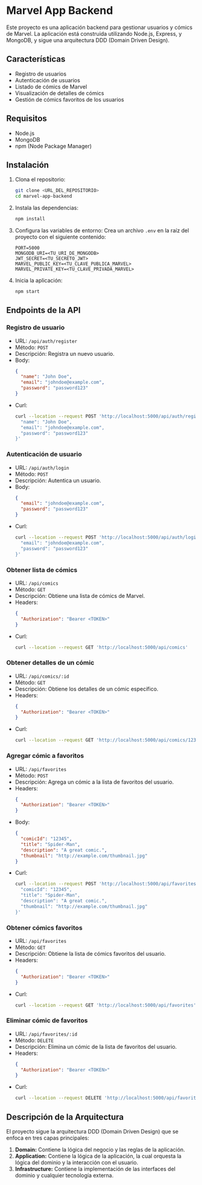 # Marvel App Backend

Este proyecto es una aplicación backend para gestionar usuarios y cómics de Marvel. La aplicación está construida utilizando Node.js, Express, y MongoDB, y sigue una arquitectura DDD (Domain Driven Design).

## Características

- Registro de usuarios
- Autenticación de usuarios
- Listado de cómics de Marvel
- Visualización de detalles de cómics
- Gestión de cómics favoritos de los usuarios

## Requisitos

- Node.js
- MongoDB
- npm (Node Package Manager)

## Instalación

1. Clona el repositorio:
   ```bash
   git clone <URL_DEL_REPOSITORIO>
   cd marvel-app-backend
   ```
2. Instala las dependencias:
   ```bash
   npm install
   ```
3. Configura las variables de entorno:
   Crea un archivo `.env` en la raíz del proyecto con el siguiente contenido:
   ```env
   PORT=5000
   MONGODB_URI=<TU_URI_DE_MONGODB>
   JWT_SECRET=<TU_SECRETO_JWT>
   MARVEL_PUBLIC_KEY=<TU_CLAVE_PUBLICA_MARVEL>
   MARVEL_PRIVATE_KEY=<TU_CLAVE_PRIVADA_MARVEL>
   ```
4. Inicia la aplicación:
   ```bash
   npm start
   ```

## Endpoints de la API

### Registro de usuario
- URL: `/api/auth/register`
- Método: `POST`
- Descripción: Registra un nuevo usuario.
- Body:
  ```json
  {
    "name": "John Doe",
    "email": "johndoe@example.com",
    "password": "password123"
  }
  ```
- Curl:
  ```bash
  curl --location --request POST 'http://localhost:5000/api/auth/register'   --header 'Content-Type: application/json'   --data-raw '{
    "name": "John Doe",
    "email": "johndoe@example.com",
    "password": "password123"
  }'
  ```

### Autenticación de usuario
- URL: `/api/auth/login`
- Método: `POST`
- Descripción: Autentica un usuario.
- Body:
  ```json
  {
    "email": "johndoe@example.com",
    "password": "password123"
  }
  ```
- Curl:
  ```bash
  curl --location --request POST 'http://localhost:5000/api/auth/login'   --header 'Content-Type: application/json'   --data-raw '{
    "email": "johndoe@example.com",
    "password": "password123"
  }'
  ```

### Obtener lista de cómics
- URL: `/api/comics`
- Método: `GET`
- Descripción: Obtiene una lista de cómics de Marvel.
- Headers:
  ```json
  {
    "Authorization": "Bearer <TOKEN>"
  }
  ```
- Curl:
  ```bash
  curl --location --request GET 'http://localhost:5000/api/comics'   --header 'Authorization: Bearer <TOKEN>'
  ```

### Obtener detalles de un cómic
- URL: `/api/comics/:id`
- Método: `GET`
- Descripción: Obtiene los detalles de un cómic específico.
- Headers:
  ```json
  {
    "Authorization": "Bearer <TOKEN>"
  }
  ```
- Curl:
  ```bash
  curl --location --request GET 'http://localhost:5000/api/comics/12345'   --header 'Authorization: Bearer <TOKEN>'
  ```

### Agregar cómic a favoritos
- URL: `/api/favorites`
- Método: `POST`
- Descripción: Agrega un cómic a la lista de favoritos del usuario.
- Headers:
  ```json
  {
    "Authorization": "Bearer <TOKEN>"
  }
  ```
- Body:
  ```json
  {
    "comicId": "12345",
    "title": "Spider-Man",
    "description": "A great comic.",
    "thumbnail": "http://example.com/thumbnail.jpg"
  }
  ```
- Curl:
  ```bash
  curl --location --request POST 'http://localhost:5000/api/favorites'   --header 'Authorization: Bearer <TOKEN>'   --header 'Content-Type: application/json'   --data-raw '{
    "comicId": "12345",
    "title": "Spider-Man",
    "description": "A great comic.",
    "thumbnail": "http://example.com/thumbnail.jpg"
  }'
  ```

### Obtener cómics favoritos
- URL: `/api/favorites`
- Método: `GET`
- Descripción: Obtiene la lista de cómics favoritos del usuario.
- Headers:
  ```json
  {
    "Authorization": "Bearer <TOKEN>"
  }
  ```
- Curl:
  ```bash
  curl --location --request GET 'http://localhost:5000/api/favorites'   --header 'Authorization: Bearer <TOKEN>'
  ```

### Eliminar cómic de favoritos
- URL: `/api/favorites/:id`
- Método: `DELETE`
- Descripción: Elimina un cómic de la lista de favoritos del usuario.
- Headers:
  ```json
  {
    "Authorization": "Bearer <TOKEN>"
  }
  ```
- Curl:
  ```bash
  curl --location --request DELETE 'http://localhost:5000/api/favorites/12345'   --header 'Authorization: Bearer <TOKEN>'
  ```

## Descripción de la Arquitectura

El proyecto sigue la arquitectura DDD (Domain Driven Design) que se enfoca en tres capas principales:

1. **Domain:** Contiene la lógica del negocio y las reglas de la aplicación.
2. **Application:** Contiene la lógica de la aplicación, la cual orquesta la lógica del dominio y la interacción con el usuario.
3. **Infrastructure:** Contiene la implementación de las interfaces del dominio y cualquier tecnología externa.
